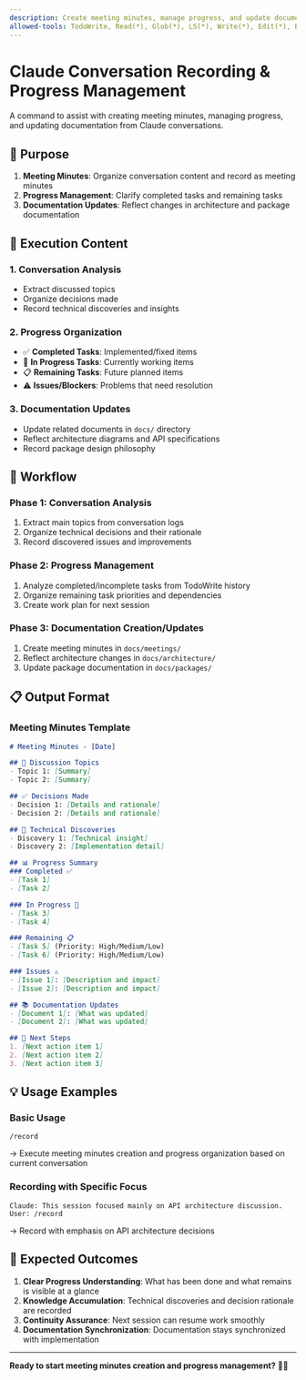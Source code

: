 ```yaml
---
description: Create meeting minutes, manage progress, and update documentation from Claude conversations
allowed-tools: TodoWrite, Read(*), Glob(*), LS(*), Write(*), Edit(*), Bash
---
```


# Claude Conversation Recording & Progress Management

A command to assist with creating meeting minutes, managing progress, and updating documentation from Claude conversations.

## 🎯 Purpose

1. **Meeting Minutes**: Organize conversation content and record as meeting minutes
2. **Progress Management**: Clarify completed tasks and remaining tasks
3. **Documentation Updates**: Reflect changes in architecture and package documentation

## 📝 Execution Content

### 1. Conversation Analysis
- Extract discussed topics
- Organize decisions made
- Record technical discoveries and insights

### 2. Progress Organization
- ✅ **Completed Tasks**: Implemented/fixed items
- 🚧 **In Progress Tasks**: Currently working items  
- 📋 **Remaining Tasks**: Future planned items
- ⚠️ **Issues/Blockers**: Problems that need resolution

### 3. Documentation Updates
- Update related documents in `docs/` directory
- Reflect architecture diagrams and API specifications
- Record package design philosophy

## 🔄 Workflow

### Phase 1: Conversation Analysis
1. Extract main topics from conversation logs
2. Organize technical decisions and their rationale
3. Record discovered issues and improvements

### Phase 2: Progress Management
1. Analyze completed/incomplete tasks from TodoWrite history
2. Organize remaining task priorities and dependencies
3. Create work plan for next session

### Phase 3: Documentation Creation/Updates
1. Create meeting minutes in `docs/meetings/`
2. Reflect architecture changes in `docs/architecture/`
3. Update package documentation in `docs/packages/`

## 📋 Output Format

### Meeting Minutes Template
```markdown
# Meeting Minutes - [Date]

## 🎯 Discussion Topics
- Topic 1: [Summary]
- Topic 2: [Summary]

## ✅ Decisions Made
- Decision 1: [Details and rationale]
- Decision 2: [Details and rationale]

## 🔧 Technical Discoveries
- Discovery 1: [Technical insight]
- Discovery 2: [Implementation detail]

## 📊 Progress Summary
### Completed ✅
- [Task 1]
- [Task 2]

### In Progress 🚧
- [Task 3]
- [Task 4]

### Remaining 📋
- [Task 5] (Priority: High/Medium/Low)
- [Task 6] (Priority: High/Medium/Low)

### Issues ⚠️
- [Issue 1]: [Description and impact]
- [Issue 2]: [Description and impact]

## 📚 Documentation Updates
- [Document 1]: [What was updated]
- [Document 2]: [What was updated]

## 🎯 Next Steps
1. [Next action item 1]
2. [Next action item 2]
3. [Next action item 3]
```

## 💡 Usage Examples

### Basic Usage
```
/record
```
→ Execute meeting minutes creation and progress organization based on current conversation

### Recording with Specific Focus
```
Claude: This session focused mainly on API architecture discussion.
User: /record
```
→ Record with emphasis on API architecture decisions

## 🎯 Expected Outcomes

1. **Clear Progress Understanding**: What has been done and what remains is visible at a glance
2. **Knowledge Accumulation**: Technical discoveries and decision rationale are recorded  
3. **Continuity Assurance**: Next session can resume work smoothly
4. **Documentation Synchronization**: Documentation stays synchronized with implementation

---

**Ready to start meeting minutes creation and progress management?** 📝✨